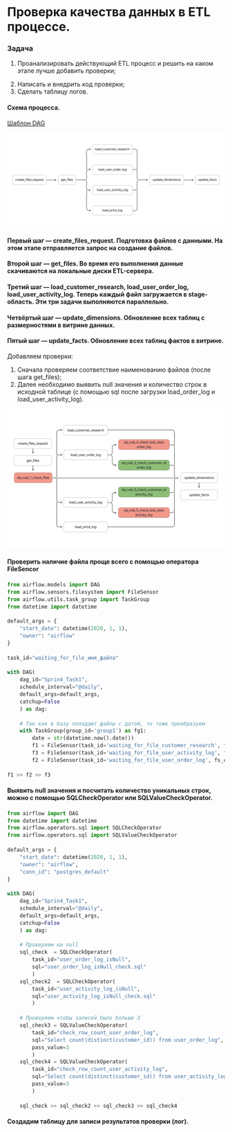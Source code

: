 # Проверка качества данных в ETL процессе.

### Задача
1. Проанализировать действующий ETL процесс и решить на каком этапе лучше добавить проверки; <P><P>
2. Написать и внедрить код проверки;
3. Сделать таблицу логов.


#### Схема процесса.

[Шаблон DAG](</Проверка качества данных в ETL процессе\dag\dag_forma.md>)

![4. Проверка качества данных/Схема_DAG.png](https://github.com/EvgeniyLezh/data-engineer-yandex-practicum/blob/32d684c597f69072f5546c8ecd329f70eed60f3e/4.%20%D0%9F%D1%80%D0%BE%D0%B2%D0%B5%D1%80%D0%BA%D0%B0%20%D0%BA%D0%B0%D1%87%D0%B5%D1%81%D1%82%D0%B2%D0%B0%20%D0%B4%D0%B0%D0%BD%D0%BD%D1%8B%D1%85/%D0%A1%D1%85%D0%B5%D0%BC%D0%B0_DAG.png)

#### Первый шаг — create_files_request. Подготовка файлов с данными. На этом этапе отправляется запрос на создание файлов.

#### Второй шаг — get_files. Во время его выполнения данные скачиваются на локальные диски ЕTL-сервера.

#### Третий шаг — load_customer_research, load_user_order_log, load_user_activity_log. Теперь каждый файл загружается в stage-область. Эти три задачи выполняются параллельно.

#### Четвёртый шаг — update_dimensions. Обновление всех таблиц с размерностями в витрине данных.

#### Пятый шаг — update_facts. Обновление всех таблиц фактов в витрине.

Добавляем проверки:

1. Сначала проверяем соответствие наименованию файлов (после шага get_files);
2. Далее необходимо выявить null значения и количество строк в исходной таблице (с помощью sql после загрузки load_order_log и load_user_activity_log).

![4. Проверка качества данных/Проверки_Схема_DAG.png](https://github.com/EvgeniyLezh/data-engineer-yandex-practicum/blob/32d684c597f69072f5546c8ecd329f70eed60f3e/4.%20%D0%9F%D1%80%D0%BE%D0%B2%D0%B5%D1%80%D0%BA%D0%B0%20%D0%BA%D0%B0%D1%87%D0%B5%D1%81%D1%82%D0%B2%D0%B0%20%D0%B4%D0%B0%D0%BD%D0%BD%D1%8B%D1%85/%D0%9F%D1%80%D0%BE%D0%B2%D0%B5%D1%80%D0%BA%D0%B8_%D0%A1%D1%85%D0%B5%D0%BC%D0%B0_DAG.png)


#### Проверить наличие файла проще всего с помощью оператора FileSencor

```python
from airflow.models import DAG
from airflow.sensors.filesystem import FileSensor
from airflow.utils.task_group import TaskGroup
from datetime import datetime

default_args = {
    "start_date": datetime(2020, 1, 1),
    "owner": "airflow"
}

task_id="waiting_for_file_имя_файла"

with DAG(
    dag_id="Sprin4_Task1",
    schedule_interval="@daily",
    default_args=default_args,
    catchup=False
    ) as dag:

    # Так как в базу попадают файлы с датой, то тоже преобразуем
    with TaskGroup(group_id='group1') as fg1:
        date = str(datetime.now().date())
        f1 = FileSensor(task_id='waiting_for_file_customer_research', fs_conn_id ='fs_local', filepath='data/' + date + '_' + '_customer_research.csv', poke_interval = 15, timeout=15 )
        f3 = FileSensor(task_id='waiting_for_file_user_activity_log', fs_conn_id ='fs_local', filepath='data/' + date + '_' + '_user_activity_log.csv', poke_interval = 15, timeout=15 )
        f2 = FileSensor(task_id='waiting_for_file_user_order_log', fs_conn_id ='fs_local', filepath='data/' + date + '_' + '_user_order_log.csv', poke_interval = 15, timeout=15 )

f1 >> f2 >> f3
```

#### Выявить null значения и посчитать количество уникальных строк, можно с помощью SQLCheckOperator или SQLValueCheckOperator.

```python
from airflow import DAG
from datetime import datetime
from airflow.operators.sql import SQLCheckOperator
from airflow.operators.sql import SQLValueCheckOperator

default_args = {
    "start_date": datetime(2020, 1, 1),
    "owner": "airflow",
    "conn_id": "postgres_default"
}

with DAG(
    dag_id="Sprin4_Task1",
    schedule_interval="@daily",
    default_args=default_args,
    catchup=False
    ) as dag:

    # Проверяем на null
    sql_check  = SQLCheckOperator(
        task_id="user_order_log_isNull",
        sql="user_order_log_isNull_check.sql"
        )
    sql_check2  = SQLCheckOperator(
        task_id="user_activity_log_isNull",
        sql="user_activity_log_isNull_check.sql"
        )

    # Проверяем чтобы записей было больше 3
    sql_check3 = SQLValueCheckOperator(
        task_id="check_row_count_user_order_log",
        sql="Select count(distinct(customer_id)) from user_order_log",
        pass_value=3
        )
    sql_check4 = SQLValueCheckOperator(
        task_id="check_row_count_user_activity_log",
        sql="Select count(distinct(customer_id)) from user_activity_log",
        pass_value=3
        )

    sql_check >> sql_check2 >> sql_check3 >> sql_check4
```

#### Создадим таблицу для записи результатов проверки (лог).
